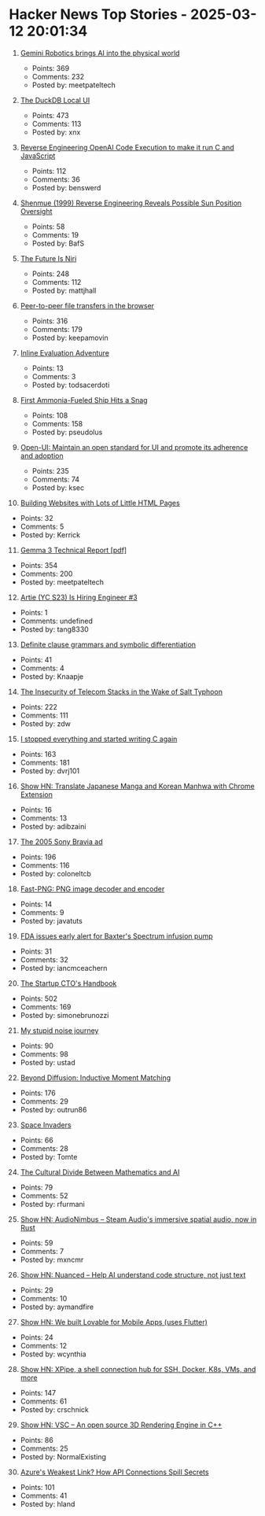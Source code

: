 # Hacker News Top Stories - 2025-03-12 20:01:34

1. [Gemini Robotics brings AI into the physical world](https://deepmind.google/discover/blog/gemini-robotics-brings-ai-into-the-physical-world/)
   - Points: 369
   - Comments: 232
   - Posted by: meetpateltech

2. [The DuckDB Local UI](https://duckdb.org/2025/03/12/duckdb-ui.html)
   - Points: 473
   - Comments: 113
   - Posted by: xnx

3. [Reverse Engineering OpenAI Code Execution to make it run C and JavaScript](https://twitter.com/benswerd/status/1899853533761200300)
   - Points: 112
   - Comments: 36
   - Posted by: benswerd

4. [Shenmue (1999) Reverse Engineering Reveals Possible Sun Position Oversight](https://wulinshu.com/2025/03/11/reverse-engineering-adventures-3-bug-or-not-bug/)
   - Points: 58
   - Comments: 19
   - Posted by: BafS

5. [The Future Is Niri](https://ersei.net/en/blog/niri)
   - Points: 248
   - Comments: 112
   - Posted by: mattjhall

6. [Peer-to-peer file transfers in the browser](https://github.com/kern/filepizza)
   - Points: 316
   - Comments: 179
   - Posted by: keepamovin

7. [Inline Evaluation Adventure](https://rigsomelight.com/2025/03/12/inline-eval-adventure.html)
   - Points: 13
   - Comments: 3
   - Posted by: todsacerdoti

8. [First Ammonia-Fueled Ship Hits a Snag](https://spectrum.ieee.org/ammonia-fuel-2671266100)
   - Points: 108
   - Comments: 158
   - Posted by: pseudolus

9. [Open-UI: Maintain an open standard for UI and promote its adherence and adoption](https://github.com/openui/open-ui)
   - Points: 235
   - Comments: 74
   - Posted by: ksec

10. [Building Websites with Lots of Little HTML Pages](https://blog.jim-nielsen.com/2025/lots-of-little-html-pages/)
   - Points: 32
   - Comments: 5
   - Posted by: Kerrick

11. [Gemma 3 Technical Report [pdf]](https://storage.googleapis.com/deepmind-media/gemma/Gemma3Report.pdf)
   - Points: 354
   - Comments: 200
   - Posted by: meetpateltech

12. [Artie (YC S23) Is Hiring Engineer #3](https://www.ycombinator.com/companies/artie/jobs/Vz704T1-founding-engineer-distributed-systems)
   - Points: 1
   - Comments: undefined
   - Posted by: tang8330

13. [Definite clause grammars and symbolic differentiation](https://bitsandtheorems.com/definite-clause-grammars-and-symbolic-differentiation/)
   - Points: 41
   - Comments: 4
   - Posted by: Knaapje

14. [The Insecurity of Telecom Stacks in the Wake of Salt Typhoon](https://soatok.blog/2025/03/12/on-the-insecurity-of-telecom-stacks-in-the-wake-of-salt-typhoon/)
   - Points: 222
   - Comments: 111
   - Posted by: zdw

15. [I stopped everything and started writing C again](https://www.kmx.io/blog/why-stopped-everything-and-started-writing-C-again)
   - Points: 163
   - Comments: 181
   - Posted by: dvrj101

16. [Show HN: Translate Japanese Manga and Korean Manhwa with Chrome Extension](https://pawakalabs.com/products/fakey/)
   - Points: 16
   - Comments: 13
   - Posted by: adibzaini

17. [The 2005 Sony Bravia ad](https://www.sfgate.com/sf-culture/article/san-francisco-sony-bouncy-ball-ad-20204385.php)
   - Points: 196
   - Comments: 116
   - Posted by: coloneltcb

18. [Fast-PNG: PNG image decoder and encoder](https://github.com/image-js/fast-png)
   - Points: 14
   - Comments: 9
   - Posted by: javatuts

19. [FDA issues early alert for Baxter's Spectrum infusion pump](https://www.medicaldevice-network.com/news/fda-issues-early-alert-for-baxter-spectrum-infusion-pump/)
   - Points: 31
   - Comments: 32
   - Posted by: iancmceachern

20. [The Startup CTO's Handbook](https://github.com/ZachGoldberg/Startup-CTO-Handbook/blob/main/StartupCTOHandbook.md)
   - Points: 502
   - Comments: 169
   - Posted by: simonebrunozzi

21. [My stupid noise journey](https://dynomight.net/noise/)
   - Points: 90
   - Comments: 98
   - Posted by: ustad

22. [Beyond Diffusion: Inductive Moment Matching](https://lumalabs.ai/news/inductive-moment-matching)
   - Points: 176
   - Comments: 29
   - Posted by: outrun86

23. [Space Invaders](https://www.computerarcheology.com/Arcade/SpaceInvaders/)
   - Points: 66
   - Comments: 28
   - Posted by: Tomte

24. [The Cultural Divide Between Mathematics and AI](https://sugaku.net/content/understanding-the-cultural-divide-between-mathematics-and-ai/)
   - Points: 79
   - Comments: 52
   - Posted by: rfurmani

25. [Show HN: AudioNimbus – Steam Audio's immersive spatial audio, now in Rust](https://github.com/MaxenceMaire/audionimbus)
   - Points: 59
   - Comments: 7
   - Posted by: mxncmr

26. [Show HN: Nuanced – Help AI understand code structure, not just text](https://www.nuanced.dev/blog/initial-launch)
   - Points: 29
   - Comments: 10
   - Posted by: aymandfire

27. [Show HN: We built Lovable for Mobile Apps (uses Flutter)](https://www.getavid.dev)
   - Points: 24
   - Comments: 12
   - Posted by: wcynthia

28. [Show HN: XPipe, a shell connection hub for SSH, Docker, K8s, VMs, and more](https://xpipe.io/)
   - Points: 147
   - Comments: 61
   - Posted by: crschnick

29. [Show HN: VSC – An open source 3D Rendering Engine in C++](https://github.com/WW92030-STORAGE/VSC)
   - Points: 86
   - Comments: 25
   - Posted by: NormalExisting

30. [Azure's Weakest Link? How API Connections Spill Secrets](https://binarysecurity.no/posts/2025/03/api-connections)
   - Points: 101
   - Comments: 41
   - Posted by: hland

